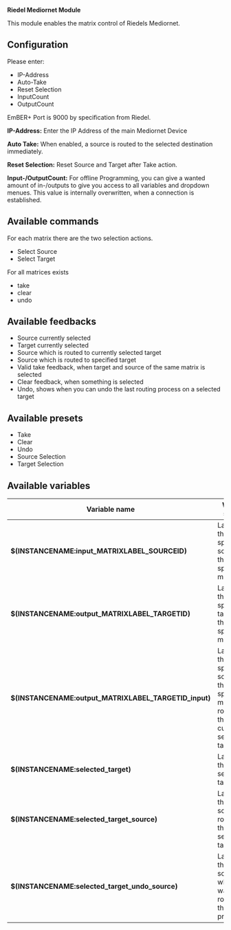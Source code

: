 **Riedel Mediornet Module**

This module enables the matrix control of Riedels Mediornet.

## Configuration
Please enter:
- IP-Address
- Auto-Take
- Reset Selection
- InputCount
- OutputCount

EmBER+ Port is 9000 by specification from Riedel.

**IP-Address:**
Enter the IP Address of the main Mediornet Device

**Auto Take:**
When enabled, a source is routed to the selected destination immediately.

**Reset Selection:** Reset Source and Target after Take action.

**Input-/OutputCount:**
For offline Programming, you can give a wanted amount of in-/outputs to give you access to all variables and dropdown menues.
This value is internally overwritten, when a connection is established.

## Available commands
For each matrix there are the two selection actions.
* Select Source
* Select Target

For all matrices exists
* take
* clear
* undo

## Available feedbacks
* Source currently selected
* Target currently selected
* Source which is routed to currently selected target
* Source which is routed to specified target
* Valid take feedback, when target and source of the same matrix is selected
* Clear feedback, when something is selected
* Undo, shows when you can undo the last routing process on a selected target

## Available presets
* Take
* Clear
* Undo
* Source Selection
* Target Selection

## Available variables
| Variable name                                         | What it shows                                                                                 |
|-------------------------------------------------------|-----------------------------------------------------------------------------------------------|
| **$(INSTANCENAME:input_MATRIXLABEL_SOURCEID)**        | Label of the specified source in the specified matrix                                         |
| **$(INSTANCENAME:output_MATRIXLABEL_TARGETID)**       | Label of the specified target in the specified matrix                                         |
| **$(INSTANCENAME:output_MATRIXLABEL_TARGETID_input)** | Label of the specified source in the specified matrix routed to the currently selected target |
| **$(INSTANCENAME:selected_target)**                   | Label of the selected target                                                                  |
| **$(INSTANCENAME:selected_target_source)**            | Label of the source routed to the selected target                                             |
| **$(INSTANCENAME:selected_target_undo_source)**       | Label of the source which was routed to the target previously                                 |
